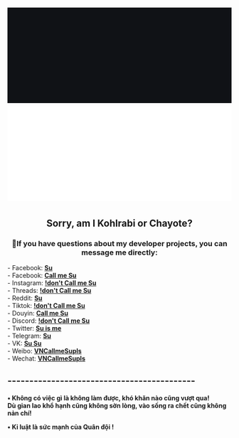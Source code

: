 <h1 align="center">
    <img src="img/Su_dark.gif#gh-dark-mode-only">
    <img src="img/Su_light.gif#gh-light-mode-only">
</h1>
<h2 align="center"><b>Sorry, am I Kohlrabi or Chayote?</b></h2>
<h3 align="center">💬If you have questions about my developer projects, you can message me directly:</h3>
- Facebook: <a href="http://m.me/CallmeSu.pls" target="_blank"><b> Su</b></a> <br>
- Facebook: <a href="http://m.me/CallmeSu.pls.VN" target="_blank"><b> Call me Su</b></a> <br>
- Instagram: <a href="https://www.instagram.com/callmesu.pls" target="_blank"><b> !don't Call me Su</b></a> <br>
- Threads: <a href="https://www.threads.net/@callmesu.pls" target="_blank"><b> !don't Call me Su</b></a> <br>
- Reddit: <a href="https://www.reddit.com/user/CallmeSupls" target="_blank"><b> Su</b></a> <br>
- Tiktok: <a href="https://www.tiktok.com/@callmesu.pls" target="_blank"><b> !don't Call me Su</b></a> <br>
- Douyin: <a href="https://v.douyin.com/iLhwrCaH/ 2@2.com" target="_blank"><b> Call me Su</b></a> <br>
- Discord: <a href="https://discord.gg/5YxUrEEF" target="_blank"><b> !don't Call me Su</b></a> <br>
- Twitter: <a href="https://twitter.com/CallmeSupls" target="_blank"><b> Su is me</b></a> <br>
- Telegram: <a href="https://t.me/CallmeSupls" target="_blank"><b> Su</b></a> <br>
- VK: <a href="https://vk.com/vncallmesupls" target="_blank"><b> Su Su</b></a> <br>
- Weibo: <a href="https://weibo.com/u/7368088521" target="_blank"><b> VNCallmeSupls</b></a> <br>
- Wechat: <a href="https://u.wechat.com/kPDE3TQzagwWgjf0Is1q1bE" target="_blank"><b> VNCallmeSupls</b></a> <br>

<h2>-------------------------------------------</h2>

<p><b>• Không có việc gì là không làm được, khó khăn nào cũng vượt qua!<br> Dù gian lao khổ hạnh cũng không sờn lòng, vào sống ra chết cũng không nản chí!</b></p>

<p><b>• Kỉ luật là sức mạnh của Quân đội !</b></p>
